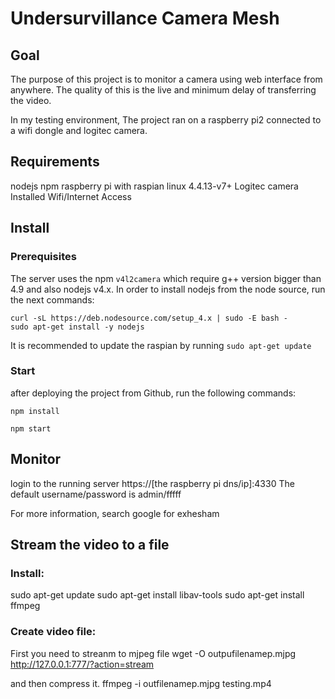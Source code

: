 # Undersurvillance Camera Mesh

## Goal

The purpose of this project is to monitor a camera using web interface from anywhere. The quality of this is the live and minimum delay of transferring the video.

In my testing environment, The project ran on a raspberry pi2 connected to a wifi dongle and logitec camera.

## Requirements

nodejs
npm
raspberry pi with raspian linux 4.4.13-v7+
Logitec camera
Installed Wifi/Internet Access


## Install

### Prerequisites

The server uses the npm `v4l2camera` which require g++ version bigger than 4.9 and also nodejs v4.x.
In order to install nodejs from the node source, run the next commands:
```
curl -sL https://deb.nodesource.com/setup_4.x | sudo -E bash -
sudo apt-get install -y nodejs

```

It is recommended to update the raspian by running `sudo apt-get update`

### Start

after deploying the project from Github, run the following commands:
````
npm install

npm start
````

## Monitor

login to the running server https://[the raspberry pi dns/ip]:4330
The default username/password is admin/fffff



For more information, search google for exhesham

## Stream the video to a file

### Install:
sudo apt-get update
sudo apt-get install libav-tools
sudo apt-get install ffmpeg

### Create video file:
First you need to streanm to mjpeg file
wget -O outpufilenamep.mjpg  http://127.0.0.1:777/?action=stream

and then compress it.
ffmpeg -i outfilenamep.mjpg testing.mp4






